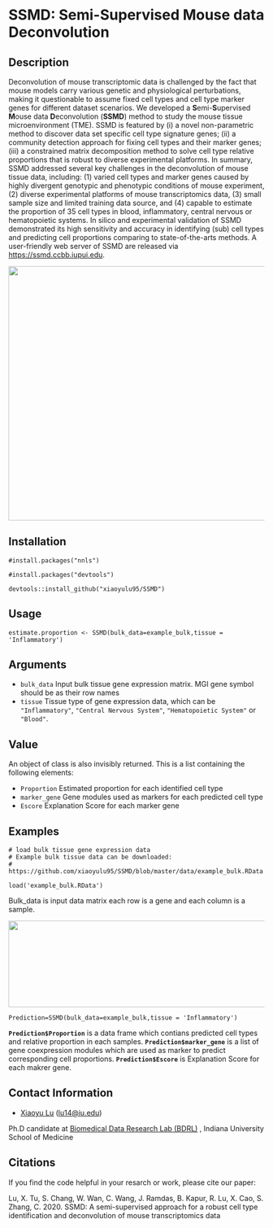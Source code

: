 # SSMD: Semi-Supervised Mouse data Deconvolution 
## Description

Deconvolution of mouse transcriptomic data is challenged by the fact that mouse models carry various genetic and physiological perturbations, making it questionable to assume fixed cell types and cell type marker genes for different dataset scenarios. We developed a **S**emi-**S**upervised **M**ouse data **D**econvolution (**SSMD**) method to study the mouse tissue microenvironment (TME). SSMD is featured by (i) a novel non-parametric method to discover data set specific cell type signature genes; (ii) a community detection approach for fixing cell types and their marker genes; (iii) a constrained matrix decomposition method to solve cell type relative proportions that is robust to diverse experimental platforms. In summary, SSMD addressed several key challenges in the deconvolution of mouse tissue data, including: (1) varied cell types and marker genes caused by highly divergent genotypic and phenotypic conditions of mouse experiment, (2) diverse experimental platforms of mouse transcriptomics data, (3) small sample size and limited training data source, and (4) capable to estimate the proportion of 35 cell types in blood, inflammatory, central nervous or hematopoietic systems. In silico and experimental validation of SSMD demonstrated its high sensitivity and accuracy in identifying (sub) cell types and predicting cell proportions comparing to state-of-the-arts methods. A user-friendly web server of SSMD are released via https://ssmd.ccbb.iupui.edu.

<div align=center> <img src="https://github.com/xiaoyulu95/SSMD/blob/master/fig/pipeline.png" width="700"  height="500"> </div>

## Installation

```
#install.packages("nnls")

#install.packages("devtools")

devtools::install_github("xiaoyulu95/SSMD")
```

## Usage

```
estimate.proportion <- SSMD(bulk_data=example_bulk,tissue = 'Inflammatory')
```

## Arguments

* `bulk_data`    Input bulk tissue gene expression matrix. MGI gene symbol should be as their row names
* `tissue`   Tissue type of gene expression data, which can be `"Inflammatory"`, `"Central Nervous System"`, `"Hematopoietic System"` or `"Blood"`.


## Value

An object of class is also invisibly returned. This is a list containing
the following elements:

* `Proportion`    Estimated proportion for each identified cell type
* `marker_gene`    Gene modules used as markers for each predicted cell type
* `Escore`    Explanation Score for each marker gene


## Examples

```
# load bulk tissue gene expression data 
# Example bulk tissue data can be downloaded: 
# https://github.com/xiaoyulu95/SSMD/blob/master/data/example_bulk.RData

load('example_bulk.RData')

```

Bulk_data is input data matrix each row is a gene and each column is a sample.

<div align=center> <img src="https://github.com/xiaoyulu95/SSMD/blob/master/fig/example_data.png" width="600"  height="170"> </div>

```
Prediction=SSMD(bulk_data=example_bulk,tissue = 'Inflammatory')
```

**`Prediction$Proportion`** is a data frame which contians predicted cell types and relative proportion in each samples. **`Prediction$marker_gene`** is a list of gene coexpression modules which are used as marker to predict corresponding cell proportions. **`Prediction$Escore`** is Explanation Score for each makrer gene.


## Contact Information

- [Xiaoyu Lu](https://zcslab.github.io/people/xiaoyu/)
(lu14@iu.edu)

Ph.D candidate at [Biomedical Data Research Lab (BDRL)](https://zcslab.github.io/) , Indiana University School of Medicine


## Citations
If you find the code helpful in your resarch or work, please cite our paper:

Lu, X. Tu, S. Chang, W. Wan, C. Wang, J. Ramdas, B. Kapur, R. Lu, X. Cao, S. Zhang, C. 2020. SSMD: A semi-supervised approach for a robust cell type identification and deconvolution of mouse transcriptomics data
